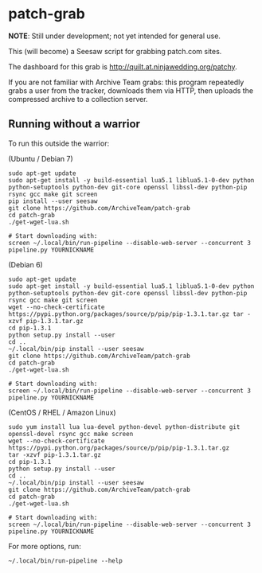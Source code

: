 patch-grab
==========

**NOTE**: Still under development; not yet intended for general use.

This (will become) a Seesaw script for grabbing patch.com sites.

The dashboard for this grab is http://quilt.at.ninjawedding.org/patchy.

If you are not familiar with Archive Team grabs: this program 
repeatedly grabs a user from the tracker, downloads them via 
HTTP, then uploads the compressed archive to a collection server.

Running without a warrior
-------------------------

To run this outside the warrior:

(Ubuntu / Debian 7)

    sudo apt-get update
    sudo apt-get install -y build-essential lua5.1 liblua5.1-0-dev python python-setuptools python-dev git-core openssl libssl-dev python-pip rsync gcc make git screen
    pip install --user seesaw
    git clone https://github.com/ArchiveTeam/patch-grab
    cd patch-grab
    ./get-wget-lua.sh
    
    # Start downloading with:
    screen ~/.local/bin/run-pipeline --disable-web-server --concurrent 3 pipeline.py YOURNICKNAME

(Debian 6)

    sudo apt-get update
    sudo apt-get install -y build-essential lua5.1 liblua5.1-0-dev python python-setuptools python-dev git-core openssl libssl-dev python-pip rsync gcc make git screen
    wget --no-check-certificate https://pypi.python.org/packages/source/p/pip/pip-1.3.1.tar.gz tar -xzvf pip-1.3.1.tar.gz
    cd pip-1.3.1
    python setup.py install --user
    cd ..
    ~/.local/bin/pip install --user seesaw
    git clone https://github.com/ArchiveTeam/patch-grab
    cd patch-grab
    ./get-wget-lua.sh

    # Start downloading with:
    screen ~/.local/bin/run-pipeline --disable-web-server --concurrent 3 pipeline.py YOURNICKNAME

(CentOS / RHEL / Amazon Linux)

    sudo yum install lua lua-devel python-devel python-distribute git openssl-devel rsync gcc make screen
    wget --no-check-certificate https://pypi.python.org/packages/source/p/pip/pip-1.3.1.tar.gz
    tar -xzvf pip-1.3.1.tar.gz
    cd pip-1.3.1
    python setup.py install --user
    cd ..
    ~/.local/bin/pip install --user seesaw
    git clone https://github.com/ArchiveTeam/patch-grab
    cd patch-grab
    ./get-wget-lua.sh

    # Start downloading with:
    screen ~/.local/bin/run-pipeline --disable-web-server --concurrent 3 pipeline.py YOURNICKNAME

For more options, run:

    ~/.local/bin/run-pipeline --help

